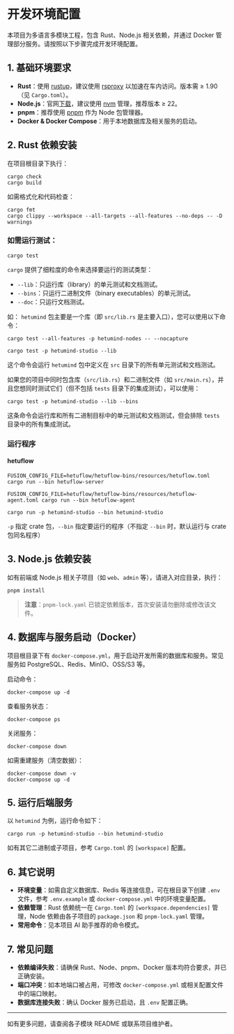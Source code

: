 # 开发环境配置

本项目为多语言多模块工程，包含 Rust、Node.js 相关依赖，并通过 Docker 管理部分服务。请按照以下步骤完成开发环境配置。

## 1. 基础环境要求

- **Rust**：使用 [rustup](https://www.rust-lang.org/tools/install)，建议使用 [rsproxy](https://rsproxy.cn/)
  以加速在车内访问。版本需 ≥ 1.90（见 `Cargo.toml`）。
- **Node.js**：官网[下载](https://nodejs.org/zh-cn/download)，建议使用 [nvm](https://github.com/nvm-sh/nvm)
  管理，推荐版本 ≥ 22。
- **pnpm**：推荐使用 [pnpm](https://pnpm.io/zh/installation) 作为 Node 包管理器。
- **Docker & Docker Compose**：用于本地数据库及相关服务的启动。

## 2. Rust 依赖安装

在项目根目录下执行：

```shell
cargo check
cargo build
```

如需格式化和代码检查：

```shell
cargo fmt
cargo clippy --workspace --all-targets --all-features --no-deps -- -D warnings
```

### 如需运行测试：

```shell
cargo test
```

`cargo` 提供了细粒度的命令来选择要运行的测试类型：

- `--lib`：只运行库（library）的单元测试和文档测试。
- `--bins`：只运行二进制文件（binary executables）的单元测试。
- `--doc`：只运行文档测试。

如： `hetumind` 包主要是一个库（即 `src/lib.rs` 是主要入口），您可以使用以下命令：

```shell
cargo test --all-features -p hetumind-nodes -- --nocapture

cargo test -p hetumind-studio --lib
```

这个命令会运行 `hetumind` 包中定义在 `src` 目录下的所有单元测试和文档测试。

如果您的项目中同时包含库（`src/lib.rs`）和二进制文件（如 `src/main.rs`），并且您想同时测试它们（但不包括 `tests`
目录下的集成测试），可以使用：

```shell
cargo test -p hetumind-studio --lib --bins
```

这条命令会运行库和所有二进制目标中的单元测试和文档测试，但会排除 `tests` 目录中的所有集成测试。

### 运行程序

#### hetuflow

```shell
FUSION_CONFIG_FILE=hetuflow/hetuflow-bins/resources/hetuflow.toml cargo run --bin hetuflow-server

FUSION_CONFIG_FILE=hetuflow/hetuflow-bins/resources/hetuflow-agent.toml cargo run --bin hetuflow-agent
```

```shell
cargo run -p hetumind-studio --bin hetumind-studio
```

`-p` 指定 crate 包，`--bin` 指定要运行的程序（不指定 `--bin` 时，默认运行与 crate 包同名程序）

## 3. Node.js 依赖安装

如有前端或 Node.js 相关子项目（如 `web`、`admin` 等），请进入对应目录，执行：

```shell
pnpm install
```

> **注意**：`pnpm-lock.yaml` 已锁定依赖版本，首次安装请勿删除或修改该文件。

## 4. 数据库与服务启动（Docker）

项目根目录下有 `docker-compose.yml`，用于启动开发所需的数据库和服务。常见服务如 PostgreSQL、Redis、MinIO、OSS/S3 等。

启动命令：

```shell
docker-compose up -d
```

查看服务状态：

```shell
docker-compose ps
```

关闭服务：

```shell
docker-compose down
```

如需重建服务（清空数据）：

```shell
docker-compose down -v
docker-compose up -d
```

## 5. 运行后端服务

以 `hetumind` 为例，运行命令如下：

```shell
cargo run -p hetumind-studio --bin hetumind-studio
```

如有其它二进制或子项目，参考 `Cargo.toml` 的 `[workspace]` 配置。

## 6. 其它说明

- **环境变量**：如需自定义数据库、Redis 等连接信息，可在根目录下创建 `.env` 文件，参考 `.env.example` 或
  `docker-compose.yml` 中的环境变量配置。
- **依赖管理**：Rust 依赖统一在 `Cargo.toml` 的 `[workspace.dependencies]` 管理，Node 依赖由各子项目的 `package.json` 和
  `pnpm-lock.yaml` 管理。
- **常用命令**：见本项目 AI 助手推荐的命令模式。

## 7. 常见问题

- **依赖编译失败**：请确保 Rust、Node、pnpm、Docker 版本均符合要求，并已正确安装。
- **端口冲突**：如本地端口被占用，可修改 `docker-compose.yml` 或相关配置文件中的端口映射。
- **数据库连接失败**：确认 Docker 服务已启动，且 `.env` 配置正确。

---

如有更多问题，请查阅各子模块 README 或联系项目维护者。
